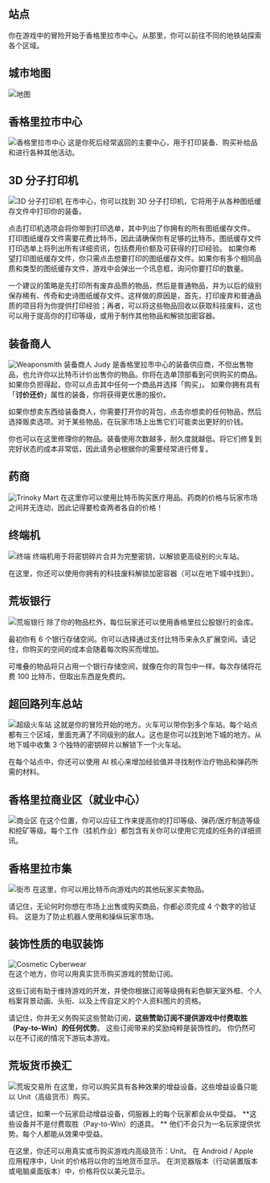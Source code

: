 ## 站点

你在游戏中的冒险开始于香格里拉市中心。从那里，你可以前往不同的地铁站探索各个区域。

## 城市地图

![地图](/resources/mobile-tutorial/Map.png)

## 香格里拉市中心

![香格里拉市中心](/resources/mobile-tutorial/Shangri-LaCityCenter.png)
这是你死后经常返回的主要中心，用于打印装备、购买补给品和进行各种其他活动。

## 3D 分子打印机

![3D 分子打印机](/resources/mobile-tutorial/Molecular3DPrinter.png)
在市中心，你可以找到 3D 分子打印机，它将用于从各种图纸缓存文件中打印你的装备。

点击打印机选项会将你带到打印选单，其中列出了你拥有的所有图纸缓存文件。
打印图纸缓存文件需要花费比特币，因此请确保你有足够的比特币。图纸缓存文件打印选单上将列出所有详细资讯，包括费用价额及可获得的打印经验。
如果你希望打印图纸缓存文件，你只需点击想要打印的图纸缓存文件。如果你有多个相同品质和类型的图纸缓存文件，游戏中会弹出一个讯息框，询问你要打印的数量。

一个建议的策略是先打印所有废弃品质的物品，然后是普通物品，并为以后的级别保存稀有、传奇和史诗图纸缓存文件。这样做的原因是，首先，打印废弃和普通品质的项目将为你提供打印经验；再者，可以将这些物品回收以获取科技废料，这也可以用于提高你的打印等级，或用于制作其他物品和解锁加密容器。

## 装备商人

![Weaponsmith](/resources/mobile-tutorial/WeaponSmith.png)
装备商人 Judy 是香格里拉市中心的装备供应商，不但出售物品，也允许你以比特币计价出售你的物品。你将在选单顶部看到可供购买的商品。如果你负担得起，你可以点击其中任何一个商品并选择「购买」。
如果你拥有具有「**讨价还价**」属性的装备，你将获得更优惠的报价。

如果你想卖东西给装备商人，你需要打开你的背包，点击你想卖的任何物品，然后选择贩卖选项。对于某些物品，在玩家市场上出售它们可能卖出更好的价钱。

你也可以在这里修理你的物品。装备使用次数越多，耐久度就越低。将它们修复到完好状态的成本非常低，因此请务必根据你的需要经常进行修复。

## 药商

![Trinoky Mart](/resources/mobile-tutorial/TrinokyMart.png)
在这里你可以使用比特币购买医疗用品。药商的价格与玩家市场之间并无连动，因此记得要检查两者各自的价格！

## 终端机

![终端](/resources/mobile-tutorial/Terminal.png)
终端机用于将密钥碎片合并为完整密钥，以解锁更高级别的火车站。

在这里，你还可以使用你拥有的科技废料解锁加密容器（可以在地下城中找到）。

## 荒坂银行

![荒坂银行](/resources/mobile-tutorial/BankOfArasaka.png)
除了你的物品栏外，每位玩家还可以使用香格里拉公股银行的金库。

最初你有 6 个银行存储空间。你可以选择通过支付比特币来永久扩展空间。请记住，你购买的空间的成本会随着每次购买而增加。

可堆叠的物品将只占用一个银行存储空间，就像在你的背包中一样。每次存储将花费 100 比特币，但取出东西是免费的。

## 超回路列车总站

![超级火车站](/resources/mobile-tutorial/HyperTrainCentralStation.png)
这就是你的冒险开始的地方。火车可以带你到多个车站。每个站点都有三个区域，里面充满了不同级别的敌人。这也是你可以找到地下城的地方。从地下城中收集 3 个独特的密钥碎片以解锁下一个火车站。

在每个站点中，你还可以使用 AI 核心来增加经验值并寻找制作治疗物品和弹药所需的材料。

## 香格里拉商业区（就业中心）

![商业区](/resources/mobile-tutorial/Shangri-LaCommercialArea.png)
在这个位置，你可以应征工作来提高你的打印等级、弹药/医疗制造等级和挖矿等级。每个工作（挂机作业）都包含有关你可以使用它完成的任务的详细资讯。

## 香格里拉市集

![街市](/resources/mobile-tutorial/Shangri-LaMarketStreet.png)
在这里，你可以用比特币向游戏内的其他玩家买卖物品。

请记住，无论何时你想在市场上出售或购买商品，你都必须完成 4 个数字的验证码。
这是为了防止机器人使用和操纵玩家市场。

## 装饰性质的电驭装饰

![Cosmetic Cyberwear](/resources/mobile-tutorial/CosmeticCyberwear.png)  
在这个地方，你可以用真实货币购买游戏的赞助订阅。

这些订阅有助于维持游戏的开发，并使你根据订阅等级拥有彩色聊天室外框、个人档案背景动画、头衔、以及上传自定义的个人资料图片的资格。

请记住，你并无义务购买这些赞助订阅，**这些赞助订阅不提供游戏中付费取胜（Pay-to-Win）的任何优势**。
这些订阅带来的奖励纯粹是装饰性的。
你仍然可以在不订阅的情况下游玩本游戏。

## 荒坂货币换汇

![荒坂交易所](/resources/mobile-tutorial/ArasakaUnitExchange.png)
在这里，你可以购买具有各种效果的增益设备。这些增益设备只能以 Unit（高级货币）购买。

请记住，如果一个玩家启动增益设备，伺服器上的每个玩家都会从中受益。
**这些设备并不是付费取胜（Pay-to-Win）的道具。 **
他们不会只为一名玩家提供优势。每个人都能从效果中受益。

在这里，你还可以用真实或币购买游戏内高级货币：Unit。
在 Android / Apple 应用程序中，Unit 的价格将以你的当地货币显示。
在浏览器版本（行动装置版本或电脑桌面版本）中，价格将仅以美元显示。